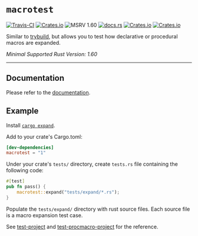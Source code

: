 # `macrotest`

[![Travis-CI](https://api.travis-ci.com/eupn/macrotest.svg?branch=master)](https://travis-ci.com/eupn/macrotest)
[![Crates.io](https://img.shields.io/crates/v/macrotest)](https://crates.io/crates/macrotest)
![MSRV 1.60](https://img.shields.io/badge/MSRV-1.60-orange.svg)
[![docs.rs](https://docs.rs/macrotest/badge.svg)](https://docs.rs/macrotest/)
[![Crates.io](https://img.shields.io/crates/d/macrotest)](https://crates.io/crates/macrotest)
[![Crates.io](https://img.shields.io/crates/l/macrotest)](https://crates.io/crates/macrotest)

Similar to [trybuild], but allows you to test how declarative or procedural macros are expanded.

*Minimal Supported Rust Version: 1.60*

----

## Documentation

Please refer to the [documentation](https://docs.rs/macrotest).

## Example

Install [`cargo expand`].

Add to your crate's Cargo.toml:

```toml
[dev-dependencies]
macrotest = "1"
```

Under your crate's `tests/` directory, create `tests.rs` file containing the following code:

```rust
#[test]
pub fn pass() {
    macrotest::expand("tests/expand/*.rs");
}
```

Populate the `tests/expand/` directory with rust source files. Each source file is a macro expansion test case.

See [test-project](test-project) and [test-procmacro-project](test-procmacro-project) for the reference.

[trybuild]: https://github.com/dtolnay/trybuild
[`cargo expand`]: https://github.com/dtolnay/cargo-expand

